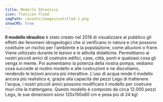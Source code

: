 ```yaml
---
title: Modello Idraulico
icon: flaticon-flood
imgPath: /assets/images/untitled-1.png
showCMS: true
---
```

**Il modello idraulico** è stato creato nel 2018 di visualizzare al pubblico gli effetti dei fenomeni idrogeologici che si verificano in natura e che possono costituire un rischio per l'ambiente e la popolazione, come alluvioni o frane. Viene utilizzato durante le lezioni e le attività didattiche. Permettiamo ai nostri piccoli amici di costruire edifici, case, città, ponti e qualsiasi cosa gli venga in mente. Poi aumentiamo la potenza della nostra pompa, vediamo cosa succede al nostro modello e alle costruzioni e ne discutiamo, rendendo le lezioni ancora più interattive. L'uso di acqua rende il modello ancora più realistico e, grazie alla capacità dei pezzi Lego di trattenere l'acqua, i nostri piccoli amici possono modificare il modello per costruire muri che la trattengano. Questo modello è composto da circa 12.000 pezzi Lego, le sue dimensioni sono 120x150x60 cm e pesa più di 24 kg!